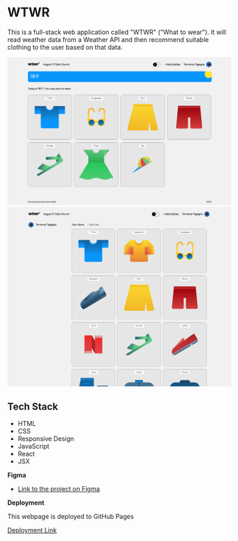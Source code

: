 # WTWR

This is a full-stack web application called "WTWR" ("What to wear"). It will read weather data from a Weather API and then recommend suitable clothing to the user based on that data.

![home](src/assets/homescreenshot.png)
![profile](src/assets/profilescreenshot.png)

## Tech Stack

- HTML
- CSS
- Responsive Design
- JavaScript
- React
- JSX

**Figma**

- [Link to the project on Figma](https://www.figma.com/design/F03bTb81Pw8IDPj5Y9rc5i/Sprint-10-%7C-WTWR?node-id=470-63&t=Lk9jSHL7MsnAwPqm-0)

**Deployment**

This webpage is deployed to GitHub Pages

[Deployment Link](https://samuller13.github.io/se_project_react)
